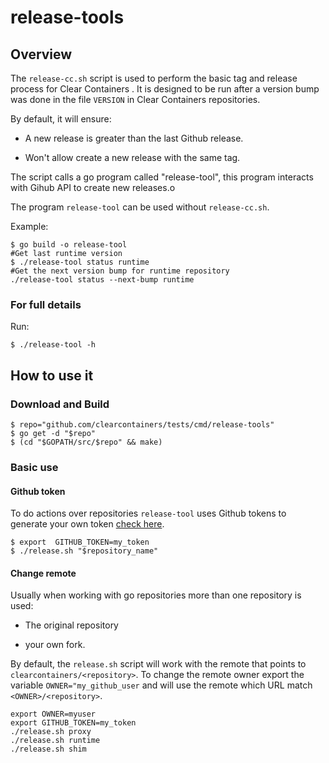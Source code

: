 # release-tools

## Overview

The `release-cc.sh` script is used to perform the basic tag and release
process for Clear Containers . It is designed to be run after a version
bump was done in the file `VERSION` in Clear Containers repositories.

By default, it will ensure:

- A new release is greater than the last Github release.

- Won't allow create a new release with the same tag.

The script calls a go program called "release-tool", this program
interacts with Gihub API to create new releases.o

The program `release-tool` can be used without `release-cc.sh`.

Example:

```
$ go build -o release-tool
#Get last runtime version
$ ./release-tool status runtime
#Get the next version bump for runtime repository
./release-tool status --next-bump runtime
```

### For full details

Run:

```
$ ./release-tool -h
```

## How to use it

### Download and Build

```
$ repo="github.com/clearcontainers/tests/cmd/release-tools"
$ go get -d "$repo"
$ (cd "$GOPATH/src/$repo" && make)
```

### Basic use

#### Github token

To do actions over repositories `release-tool` uses Github tokens to
generate your own token [check
here](https://help.github.com/articles/creating-a-personal-access-token-for-the-command-line/).

```
$ export  GITHUB_TOKEN=my_token
$ ./release.sh "$repository_name"
```


#### Change remote

Usually when working with go repositories more than one repository is
used:

- The original repository

- your own fork. 

By default, the `release.sh` script will work with the remote that points
to `clearcontainers/<repository>`. To change the remote owner export the
variable `OWNER="my_github_user` and will use the remote which URL  match
`<OWNER>/<repository>`.

```
export OWNER=myuser
export GITHUB_TOKEN=my_token
./release.sh proxy
./release.sh runtime
./release.sh shim
```
